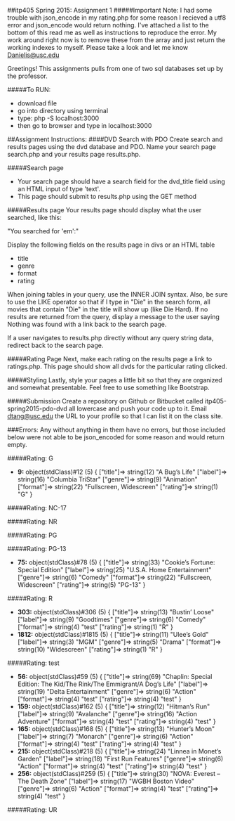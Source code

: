 ##itp405 Spring 2015: Assignment 1
#####Important Note:
I had some trouble with json_encode in my rating.php for some reason I recieved a utf8 error and json_encode would return nothing. I've attached a list to the bottom of this read me as well as instructions to reproduce the error. My work around right now is to remove these from the array and just return the working indexes to myself. Please take a look and let me know Danielis@usc.edu


Greetings!
This assignments pulls from one of two sql databases set up by the professor.

#####To RUN:

* download file
* go into directory using terminal
* type: php -S localhost:3000
* then go to browser and type in localhost:3000

##Assignment Instructions:
####DVD Search with PDO
Create search and results pages using the dvd database and PDO. Name your search page search.php and your results page results.php.

#####Search page
* Your search page should have a search field for the dvd_title field using an HTML input of type 'text'.
* This page should submit to results.php using the GET method

#####Results page
Your results page should display what the user searched, like this:

"You searched for 'em':"

Display the following fields on the results page in divs or an HTML table

* title
* genre
* format
* rating

When joining tables in your query, use the INNER JOIN syntax. Also, be sure to use the LIKE operator so that if I type in "Die" in the search form, all movies that contain "Die" in the title will show up (like Die Hard). If no results are returned from the query, display a message to the user saying Nothing was found with a link back to the search page.

If a user navigates to results.php directly without any query string data, redirect back to the search page.

#####Rating Page
Next, make each rating on the results page a link to ratings.php. This page should show all dvds for the particular rating clicked.

#####Styling
Lastly, style your pages a little bit so that they are organized and somewhat presentable. Feel free to use something like Bootstrap.

#####Submission
Create a repository on Github or Bitbucket called itp405-spring2015-pdo-dvd all lowercase and push your code up to it. Email dtang@usc.edu the URL to your profile so that I can list it on the class site.


###Errors:
Any without anything in them have no errors, but those included below were not able to be json_encoded for some reason and would return empty.

#####Rating: G
* **9:** object(stdClass)#12 (5) { ["title"]=> string(12) "A Bug’s Life" ["label"]=> string(16) "Columbia TriStar" ["genre"]=> string(9) "Animation" ["format"]=> string(22) "Fullscreen, Widescreen" ["rating"]=> string(1) "G" }

#####Rating: NC-17

#####Rating: NR

#####Rating: PG

#####Rating: PG-13
* **75:** object(stdClass)#78 (5) { ["title"]=> string(33) "Cookie’s Fortune: Special Edition" ["label"]=> string(25) "U.S.A. Home Entertainment" ["genre"]=> string(6) "Comedy" ["format"]=> string(22) "Fullscreen, Widescreen" ["rating"]=> string(5) "PG-13" }

#####Rating: R
* **303:** object(stdClass)#306 (5) { ["title"]=> string(13) "Bustin’ Loose" ["label"]=> string(9) "Goodtimes" ["genre"]=> string(6) "Comedy" ["format"]=> string(4) "test" ["rating"]=> string(1) "R" }
* **1812:** object(stdClass)#1815 (5) { ["title"]=> string(11) "Ulee’s Gold" ["label"]=> string(3) "MGM" ["genre"]=> string(5) "Drama" ["format"]=> string(10) "Widescreen" ["rating"]=> string(1) "R" }
 
#####Rating: test
* **56:** object(stdClass)#59 (5) { ["title"]=> string(69) "Chaplin: Special Edition: The Kid/The Rink/The Emmigrant/A Dog’s Life" ["label"]=> string(19) "Delta Entertainment" ["genre"]=> string(6) "Action" ["format"]=> string(4) "test" ["rating"]=> string(4) "test" } 
* **159:** object(stdClass)#162 (5) { ["title"]=> string(12) "Hitman’s Run" ["label"]=> string(9) "Avalanche" ["genre"]=> string(16) "Action Adventure" ["format"]=> string(4) "test" ["rating"]=> string(4) "test" } 
* **165:** object(stdClass)#168 (5) { ["title"]=> string(13) "Hunter’s Moon" ["label"]=> string(7) "Monarch" ["genre"]=> string(6) "Action" ["format"]=> string(4) "test" ["rating"]=> string(4) "test" } 
* **215:** object(stdClass)#218 (5) { ["title"]=> string(24) "Linnea in Monet’s Garden" ["label"]=> string(18) "First Run Features" ["genre"]=> string(6) "Action" ["format"]=> string(4) "test" ["rating"]=> string(4) "test" } 
* **256:** object(stdClass)#259 (5) { ["title"]=> string(30) "NOVA: Everest – The Death Zone" ["label"]=> string(17) "WGBH Boston Video" ["genre"]=> string(6) "Action" ["format"]=> string(4) "test" ["rating"]=> string(4) "test" }

#####Rating: UR


